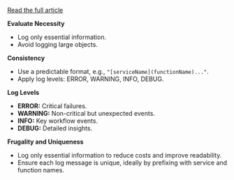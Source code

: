 
[Read the full article](https://www.16elt.com/2023/01/06/logging-practices-I-follow/)

**Evaluate Necessity**
   - Log only essential information.
   - Avoid logging large objects.

**Consistency**
   - Use a predictable format, e.g., `"[serviceName](functionName)..."`.
   - Apply log levels: ERROR, WARNING, INFO, DEBUG.

**Log Levels**
   - **ERROR:** Critical failures.
   - **WARNING:** Non-critical but unexpected events.
   - **INFO:** Key workflow events.
   - **DEBUG:** Detailed insights.

**Frugality and Uniqueness**
   - Log only essential information to reduce costs and improve readability.
   - Ensure each log message is unique, ideally by prefixing with service and function names.


